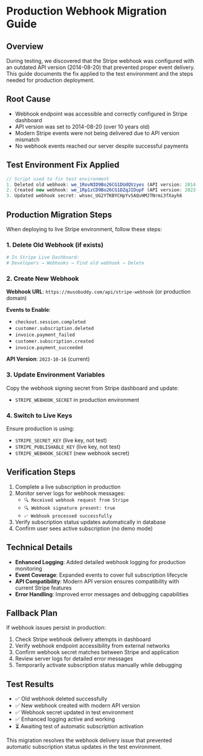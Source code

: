 # Production Webhook Migration Guide

## Overview
During testing, we discovered that the Stripe webhook was configured with an outdated API version (2014-08-20) that prevented proper event delivery. This guide documents the fix applied to the test environment and the steps needed for production deployment.

## Root Cause
- Webhook endpoint was accessible and correctly configured in Stripe dashboard
- API version was set to 2014-08-20 (over 10 years old)
- Modern Stripe events were not being delivered due to API version mismatch
- No webhook events reached our server despite successful payments

## Test Environment Fix Applied
```javascript
// Script used to fix test environment
1. Deleted old webhook: we_1RovNID9Bo26CG1DUdQVzyes (API version: 2014-08-20)
2. Created new webhook: we_1Rp1zCD9Bo26CG1DZqJIDupF (API version: 2023-10-16)
3. Updated webhook secret: whsec_UG2YTKBYCHpYv5AQvHMJTNrmi3fXayh6
```

## Production Migration Steps
When deploying to live Stripe environment, follow these steps:

### 1. Delete Old Webhook (if exists)
```bash
# In Stripe Live Dashboard:
# Developers → Webhooks → Find old webhook → Delete
```

### 2. Create New Webhook
**Webhook URL**: `https://musobuddy.com/api/stripe-webhook` (or production domain)

**Events to Enable**:
- `checkout.session.completed`
- `customer.subscription.deleted`
- `invoice.payment_failed`
- `customer.subscription.created`
- `invoice.payment_succeeded`

**API Version**: `2023-10-16` (current)

### 3. Update Environment Variables
Copy the webhook signing secret from Stripe dashboard and update:
- `STRIPE_WEBHOOK_SECRET` in production environment

### 4. Switch to Live Keys
Ensure production is using:
- `STRIPE_SECRET_KEY` (live key, not test)
- `STRIPE_PUBLISHABLE_KEY` (live key, not test)
- `STRIPE_WEBHOOK_SECRET` (new webhook secret)

## Verification Steps
1. Complete a live subscription in production
2. Monitor server logs for webhook messages:
   - `🔍 Received webhook request from Stripe`
   - `🔍 Webhook signature present: true`
   - `✅ Webhook processed successfully`
3. Verify subscription status updates automatically in database
4. Confirm user sees active subscription (no demo mode)

## Technical Details
- **Enhanced Logging**: Added detailed webhook logging for production monitoring
- **Event Coverage**: Expanded events to cover full subscription lifecycle
- **API Compatibility**: Modern API version ensures compatibility with current Stripe features
- **Error Handling**: Improved error messages and debugging capabilities

## Fallback Plan
If webhook issues persist in production:
1. Check Stripe webhook delivery attempts in dashboard
2. Verify webhook endpoint accessibility from external networks
3. Confirm webhook secret matches between Stripe and application
4. Review server logs for detailed error messages
5. Temporarily activate subscription status manually while debugging

## Test Results
- ✅ Old webhook deleted successfully
- ✅ New webhook created with modern API version
- ✅ Webhook secret updated in test environment
- ✅ Enhanced logging active and working
- ⏳ Awaiting test of automatic subscription activation

This migration resolves the webhook delivery issue that prevented automatic subscription status updates in the test environment.